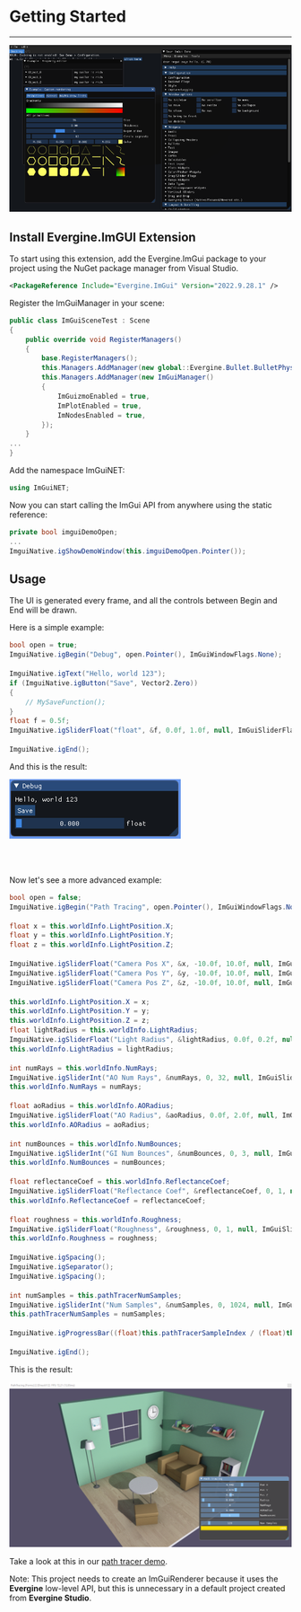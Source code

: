 # Getting Started
---

![Graphics](images/imgui_features.png)

## Install Evergine.ImGUI Extension

To start using this extension, add the Evergine.ImGui package to your project using the NuGet package manager from Visual Studio.

```xml
<PackageReference Include="Evergine.ImGui" Version="2022.9.28.1" />
```

Register the ImGuiManager in your scene:

```csharp
public class ImGuiSceneTest : Scene
{
    public override void RegisterManagers()
    {
        base.RegisterManagers();
        this.Managers.AddManager(new global::Evergine.Bullet.BulletPhysicManager3D());
        this.Managers.AddManager(new ImGuiManager()
        {
            ImGuizmoEnabled = true,
            ImPlotEnabled = true,
            ImNodesEnabled = true,
        });
    }
...
}
```

Add the namespace ImGuiNET:

```csharp
using ImGuiNET;
```

Now you can start calling the ImGui API from anywhere using the static reference:

```csharp
private bool imguiDemoOpen;
...
ImguiNative.igShowDemoWindow(this.imguiDemoOpen.Pointer());
```

## Usage

The UI is generated every frame, and all the controls between Begin and End will be drawn.

Here is a simple example:

```csharp
bool open = true;
ImguiNative.igBegin("Debug", open.Pointer(), ImGuiWindowFlags.None);

ImguiNative.igText("Hello, world 123");
if (ImguiNative.igButton("Save", Vector2.Zero))
{
    // MySaveFunction();
}
float f = 0.5f;
ImguiNative.igSliderFloat("float", &f, 0.0f, 1.0f, null, ImGuiSliderFlags.None);

ImguiNative.igEnd();
```

And this is the result:

![Graphics](images/imgui_simple.png)

<br><br>

Now let's see a more advanced example:

```csharp
bool open = false;
ImguiNative.igBegin("Path Tracing", open.Pointer(), ImGuiWindowFlags.None);

float x = this.worldInfo.LightPosition.X;
float y = this.worldInfo.LightPosition.Y;
float z = this.worldInfo.LightPosition.Z;

ImguiNative.igSliderFloat("Camera Pos X", &x, -10.0f, 10.0f, null, ImGuiSliderFlags.None);
ImguiNative.igSliderFloat("Camera Pos Y", &y, -10.0f, 10.0f, null, ImGuiSliderFlags.None);
ImguiNative.igSliderFloat("Camera Pos Z", &z, -10.0f, 10.0f, null, ImGuiSliderFlags.None);

this.worldInfo.LightPosition.X = x;
this.worldInfo.LightPosition.Y = y;
this.worldInfo.LightPosition.Z = z;
float lightRadius = this.worldInfo.LightRadius;
ImguiNative.igSliderFloat("Light Radius", &lightRadius, 0.0f, 0.2f, null, ImGuiSliderFlags.None);
this.worldInfo.LightRadius = lightRadius;

int numRays = this.worldInfo.NumRays;
ImguiNative.igSliderInt("AO Num Rays", &numRays, 0, 32, null, ImGuiSliderFlags.None);
this.worldInfo.NumRays = numRays;

float aoRadius = this.worldInfo.AORadius;
ImguiNative.igSliderFloat("AO Radius", &aoRadius, 0.0f, 2.0f, null, ImGuiSliderFlags.None);
this.worldInfo.AORadius = aoRadius;

int numBounces = this.worldInfo.NumBounces;
ImguiNative.igSliderInt("GI Num Bounces", &numBounces, 0, 3, null, ImGuiSliderFlags.None);
this.worldInfo.NumBounces = numBounces;

float reflectanceCoef = this.worldInfo.ReflectanceCoef;
ImguiNative.igSliderFloat("Reflectance Coef", &reflectanceCoef, 0, 1, null, ImGuiSliderFlags.None);
this.worldInfo.ReflectanceCoef = reflectanceCoef;

float roughness = this.worldInfo.Roughness;
ImguiNative.igSliderFloat("Roughness", &roughness, 0, 1, null, ImGuiSliderFlags.None);
this.worldInfo.Roughness = roughness;

ImguiNative.igSpacing();
ImguiNative.igSeparator();
ImguiNative.igSpacing();            

int numSamples = this.pathTracerNumSamples;
ImguiNative.igSliderInt("Num Samples", &numSamples, 0, 1024, null, ImGuiSliderFlags.None);
this.pathTracerNumSamples = numSamples;

ImguiNative.igProgressBar((float)this.pathTracerSampleIndex / (float)this.pathTracerNumSamples, Vector2.Zero, null);

ImguiNative.igEnd();
```

This is the result:

![Graphics](images/imgui_pathtracerui.png)

Take a look at this in our [path tracer demo](https://github.com/EvergineTeam/Raytracing).

Note: This project needs to create an ImGuiRenderer because it uses the **Evergine** low-level API, but this is unnecessary in a default project created from **Evergine Studio**.